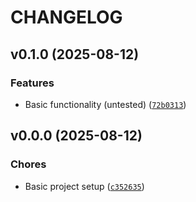 # CHANGELOG


## v0.1.0 (2025-08-12)

### Features

- Basic functionality (untested)
  ([`72b0313`](https://github.com/MicaelJarniac/gong/commit/72b0313f29d5eb115a5780e05f9b3b8e8d83d099))


## v0.0.0 (2025-08-12)

### Chores

- Basic project setup
  ([`c352635`](https://github.com/MicaelJarniac/gong/commit/c352635f825011e9e7a05ad961b4540aded1292b))

